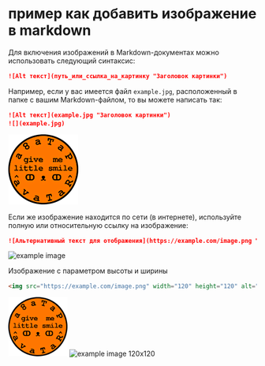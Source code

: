 # пример как добавить изображение в markdown

Для включения изображений в Markdown-документах можно использовать следующий синтаксис:

```markdown
![Alt текст](путь_или_ссылка_на_картинку "Заголовок картинки")
```

Например, если у вас имеется файл `example.jpg`, расположенный в папке с вашим Markdown-файлом, то вы можете написать так:

```markdown
![Alt текст](example.jpg "Заголовок картинки")
![](example.jpg)
```
![example image](smile-browser-example-image.png "example image")

Если же изображение находится по сети (в интернете), используйте полную или относительную ссылку на изображение:

```markdown
![Альтернативный текст для отображения](https://example.com/image.png "Заголовок картинки")
```

![example image](https://upload.wikimedia.org/wikipedia/commons/e/e8/%D0%9F%D1%80%D0%B8%D0%BC%D0%B5%D1%80.png "example image")

Изображение с параметром высоты и ширины

```markdown
<img src="https://example.com/image.png" width="120" height="120" alt="example image 120x120">
```

<img src="https://raw.githubusercontent.com/liveriden/mastering-the-github/master/github/markdown/markdown-syntax/cheat-sheet/smile-browser-example-image.png" width="120" height="120" alt="example image 120x120">

<img src="https://upload.wikimedia.org/wikipedia/commons/thumb/6/6a/PNG_Test.png/165px-PNG_Test.png" width="120" height="120" alt="example image 120x120">
